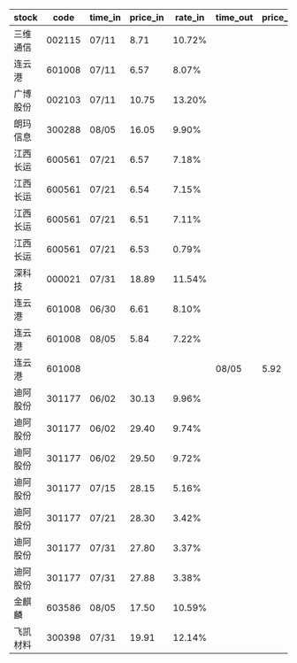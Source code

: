 |stock|code|time_in|price_in|rate_in|time_out|price_out|rate_out|person|
|---|---|---|---|---|---|---|---|---|
|三维通信|002115|07/11|8.71|10.72%||||张浩|
|连云港|601008|07/11|6.57|8.07%||||张浩|
|广博股份|002103|07/11|10.75|13.20%||||张浩|
|朗玛信息|300288|08/05|16.05|9.90%||||张浩|
|江西长运|600561|07/21|6.57|7.18%||||王军|
|江西长运|600561|07/21|6.54|7.15%||||王军|
|江西长运|600561|07/21|6.51|7.11%||||王军|
|江西长运|600561|07/21|6.53|0.79%||||王军|
|深科技|000021|07/31|18.89|11.54%||||张浩|
|连云港|601008|06/30|6.61|8.10%||||张浩|
|连云港|601008|08/05|5.84|7.22%||||张浩|
|连云港|601008||||08/05|5.92|7.29%|张浩|
|迪阿股份|301177|06/02|30.13|9.96%||||王军|
|迪阿股份|301177|06/02|29.40|9.74%||||王军|
|迪阿股份|301177|06/02|29.50|9.72%||||王军|
|迪阿股份|301177|07/15|28.15|5.16%||||王军|
|迪阿股份|301177|07/21|28.30|3.42%||||王军|
|迪阿股份|301177|07/31|27.80|3.37%||||王军|
|迪阿股份|301177|07/31|27.88|3.38%||||王军|
|金麒麟|603586|08/05|17.50|10.59%||||王军|
|飞凯材料|300398|07/31|19.91|12.14%||||张浩|
